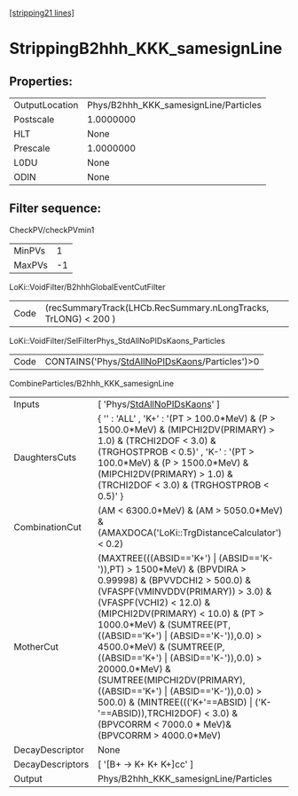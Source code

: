 [[stripping21 lines]](./stripping21-index)

# StrippingB2hhh_KKK_samesignLine

## Properties:

|                |                                       |
|----------------|---------------------------------------|
| OutputLocation | Phys/B2hhh_KKK_samesignLine/Particles |
| Postscale      | 1.0000000                             |
| HLT            | None                                  |
| Prescale       | 1.0000000                             |
| L0DU           | None                                  |
| ODIN           | None                                  |

## Filter sequence:

CheckPV/checkPVmin1

|        |     |
|--------|-----|
| MinPVs | 1   |
| MaxPVs | -1  |

LoKi::VoidFilter/B2hhhGlobalEventCutFilter

|      |                                                                |
|------|----------------------------------------------------------------|
| Code | (recSummaryTrack(LHCb.RecSummary.nLongTracks, TrLONG) \< 200 ) |

LoKi::VoidFilter/SelFilterPhys_StdAllNoPIDsKaons_Particles

|      |                                                                                                    |
|------|----------------------------------------------------------------------------------------------------|
| Code | CONTAINS('Phys/[StdAllNoPIDsKaons](./stripping21-commonparticles-stdallnopidskaons)/Particles')\>0 |

CombineParticles/B2hhh_KKK_samesignLine

|                  |                                                                                                                                                                                                                                                                                                                                                                                                                                                                                                                                                                             |
|------------------|-----------------------------------------------------------------------------------------------------------------------------------------------------------------------------------------------------------------------------------------------------------------------------------------------------------------------------------------------------------------------------------------------------------------------------------------------------------------------------------------------------------------------------------------------------------------------------|
| Inputs           | [ 'Phys/[StdAllNoPIDsKaons](./stripping21-commonparticles-stdallnopidskaons)' ]                                                                                                                                                                                                                                                                                                                                                                                                                                                                                           |
| DaughtersCuts    | { '' : 'ALL' , 'K+' : '(PT \> 100.0\*MeV) & (P \> 1500.0\*MeV) & (MIPCHI2DV(PRIMARY) \> 1.0) & (TRCHI2DOF \< 3.0) & (TRGHOSTPROB \< 0.5)' , 'K-' : '(PT \> 100.0\*MeV) & (P \> 1500.0\*MeV) & (MIPCHI2DV(PRIMARY) \> 1.0) & (TRCHI2DOF \< 3.0) & (TRGHOSTPROB \< 0.5)' }                                                                                                                                                                                                                                                                                                    |
| CombinationCut   | (AM \< 6300.0\*MeV) & (AM \> 5050.0\*MeV) & (AMAXDOCA('LoKi::TrgDistanceCalculator') \< 0.2)                                                                                                                                                                                                                                                                                                                                                                                                                                                                                |
| MotherCut        | (MAXTREE(((ABSID=='K+') \| (ABSID=='K-')),PT) \> 1500\*MeV) & (BPVDIRA \> 0.99998) & (BPVVDCHI2 \> 500.0) & (VFASPF(VMINVDDV(PRIMARY)) \> 3.0) & (VFASPF(VCHI2) \< 12.0) & (MIPCHI2DV(PRIMARY) \< 10.0) & (PT \> 1000.0\*MeV) & (SUMTREE(PT,((ABSID=='K+') \| (ABSID=='K-')),0.0) \> 4500.0\*MeV) & (SUMTREE(P,((ABSID=='K+') \| (ABSID=='K-')),0.0) \> 20000.0\*MeV) & (SUMTREE(MIPCHI2DV(PRIMARY),((ABSID=='K+') \| (ABSID=='K-')),0.0) \> 500.0) & (MINTREE((('K+'==ABSID) \| ('K-'==ABSID)),TRCHI2DOF) \< 3.0) & (BPVCORRM \< 7000.0 \* MeV)& (BPVCORRM \> 4000.0\*MeV) |
| DecayDescriptor  | None                                                                                                                                                                                                                                                                                                                                                                                                                                                                                                                                                                        |
| DecayDescriptors | [ '[B+ -\> K+ K+ K+]cc' ]                                                                                                                                                                                                                                                                                                                                                                                                                                                                                                                                               |
| Output           | Phys/B2hhh_KKK_samesignLine/Particles                                                                                                                                                                                                                                                                                                                                                                                                                                                                                                                                       |
